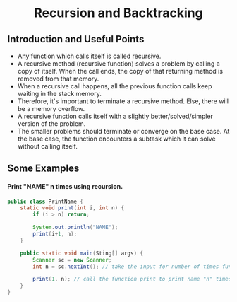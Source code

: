 <h1 align="center">Recursion and Backtracking</h1>

## Introduction and Useful Points

-   Any function which calls itself is called recursive.
-   A recursive method (recursive function) solves a problem by calling a copy of itself. When the call ends, the copy of that returning method is removed from that memory.
-   When a recursive call happens, all the previous function calls keep waiting in the stack memory.
-   Therefore, it's important to terminate a recursive method. Else, there will be a memory overflow.
-   A recursive function calls itself with a slightly better/solved/simpler version of the problem.
-   The smaller problems should terminate or converge on the base case. At the base case, the function encounters a subtask which it can solve without calling itself.

## Some Examples

#### Print "NAME" n times using recursion.

```java
public class PrintName {
    static void print(int i, int n) {
        if (i > n) return;

        System.out.println("NAME");
        print(i+1, n);
    }

    public static void main(Sting[] args) {
        Scanner sc = new Scanner;
        int n = sc.nextInt(); // take the input for number of times function will run

        print(1, n); // call the function print to print name "n" times.
    }
}
```

